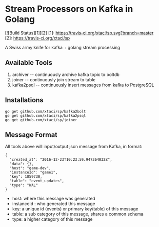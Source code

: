 # Stream Processors on Kafka in Golang
[![Build Status][1]][2]
[1]: https://travis-ci.org/xtaci/sp.svg?branch=master
[2]: https://travis-ci.org/xtaci/sp

A Swiss army knife for kafka + golang stream processing

## Available Tools
1. archiver -- continuously archive kafka topic to boltdb
2. joiner -- continuously join stream to table
3. kafka2psql -- continuously insert messages from kafka to PostgreSQL


## Installations
```
go get github.com/xtaci/sp/kafka2bolt
go get github.com/xtaci/sp/kafka2psql
go get github.com/xtaci/sp/joiner
```

## Message Format
All tools above will input/output json message from Kafka, in format:
```
{
  "created_at": "2016-12-23T10:23:59.947264032Z",
  "data": {},
  "host": "game-dev",
  "instanceId": "game1",
  "key": 1059730,
  "table": "event_updates",
  "type": "WAL"
}
```

* host: where this message was generated
* instanceId : who generated this message
* key: a unique id (events) or primary key(table) of this message
* table: a sub category of this message, shares a common schema
* type: a higher category of this message
